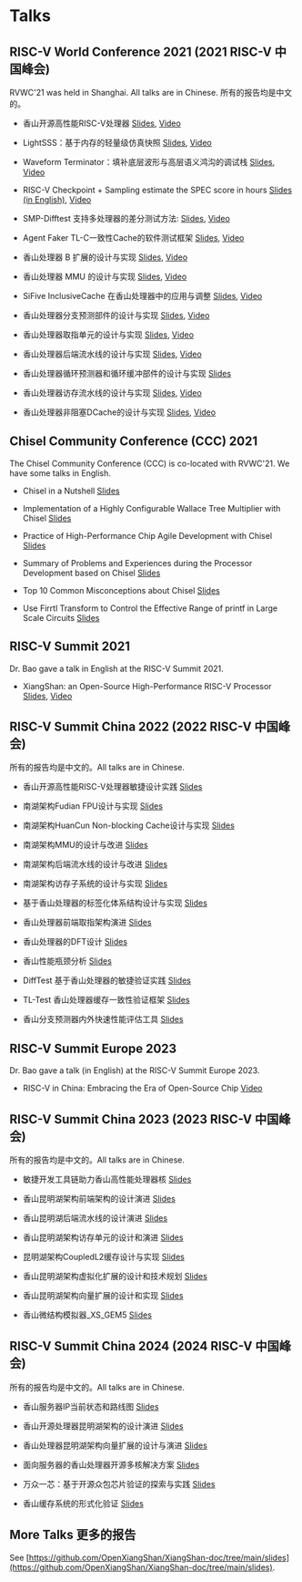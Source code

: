 # Talks

## RISC-V World Conference 2021 (2021 RISC-V 中国峰会)

RVWC'21 was held in Shanghai. All talks are in Chinese. 所有的报告均是中文的。

- 香山开源高性能RISC-V处理器 [Slides](https://raw.githubusercontent.com/OpenXiangShan/XiangShan-doc/main/slides/20210622-RVWC-%E9%A6%99%E5%B1%B1%E5%BC%80%E6%BA%90%E9%AB%98%E6%80%A7%E8%83%BDRISC-V%E5%A4%84%E7%90%86%E5%99%A8.pdf), [Video](https://www.bilibili.com/video/BV19X4y1w7EB)

- LightSSS：基于内存的轻量级仿真快照 [Slides](https://raw.githubusercontent.com/OpenXiangShan/XiangShan-doc/main/slides/20210623-RVWC-LightSSS%EF%BC%9A%E5%9F%BA%E4%BA%8E%E5%86%85%E5%AD%98%E7%9A%84%E8%BD%BB%E9%87%8F%E7%BA%A7%E4%BB%BF%E7%9C%9F%E5%BF%AB%E7%85%A7.pdf), [Video](https://www.bilibili.com/video/BV1y54y1n74q)

- Waveform Terminator：填补底层波形与高层语义鸿沟的调试栈 [Slides](https://raw.githubusercontent.com/OpenXiangShan/XiangShan-doc/main/slides/20210623-RVWC-WaveformTerminator.pptx), [Video](https://www.bilibili.com/video/BV1QV411H7gN)

- RISC-V Checkpoint + Sampling estimate the SPEC score in hours [Slides (in English)](https://raw.githubusercontent.com/OpenXiangShan/XiangShan-doc/main/slides/20210624-RVWC-RISC-V%20Checkpoint%20%2B%20Sampling%20estimate%20the%20SPEC%20score%20in%20hours.pdf), [Video](https://www.bilibili.com/video/BV1eb4y167cE)

- SMP-Difftest 支持多处理器的差分测试方法: [Slides](https://raw.githubusercontent.com/OpenXiangShan/XiangShan-doc/main/slides/20210624-RVWC-SMP-Difftest%20%E6%94%AF%E6%8C%81%E5%A4%9A%E5%A4%84%E7%90%86%E5%99%A8%E7%9A%84%E5%B7%AE%E5%88%86%E6%B5%8B%E8%AF%95%E6%96%B9%E6%B3%95.pdf), [Video](https://www.bilibili.com/video/BV1NM4y1T7Hz)

- Agent Faker TL-C一致性Cache的软件测试框架 [Slides](https://raw.githubusercontent.com/OpenXiangShan/XiangShan-doc/main/slides/20210625-RVWC-Agent%20Faker%20TL-C%E4%B8%80%E8%87%B4%E6%80%A7Cache%E7%9A%84%E8%BD%AF%E4%BB%B6%E6%B5%8B%E8%AF%95%E6%A1%86%E6%9E%B6.pdf), [Video](https://www.bilibili.com/video/BV1G44y127Mg)

- 香山处理器 B 扩展的设计与实现 [Slides](https://raw.githubusercontent.com/OpenXiangShan/XiangShan-doc/main/slides/20210625-RVWC-B%E6%89%A9%E5%B1%95%E7%9A%84%E8%AE%BE%E8%AE%A1%E4%B8%8E%E5%AE%9E%E7%8E%B0.pdf), [Video](https://www.bilibili.com/video/BV1kh411671Y)

- 香山处理器 MMU 的设计与实现 [Slides](https://raw.githubusercontent.com/OpenXiangShan/XiangShan-doc/main/slides/20210625-RVWC-MMU%E7%9A%84%E8%AE%BE%E8%AE%A1%E4%B8%8E%E5%AE%9E%E7%8E%B0.pdf), [Video](https://www.bilibili.com/video/BV13V411s7Jo)

- SiFive InclusiveCache 在香山处理器中的应用与调整 [Slides](https://raw.githubusercontent.com/OpenXiangShan/XiangShan-doc/main/slides/20210625-RVWC-SiFive%20InclusiveCache%20%E5%9C%A8%E9%A6%99%E5%B1%B1%E5%A4%84%E7%90%86%E5%99%A8%E4%B8%AD%E7%9A%84%E5%BA%94%E7%94%A8%E4%B8%8E%E8%B0%83%E6%95%B4.pdf), [Video](https://www.bilibili.com/video/BV1Qf4y1L7tK)

- 香山处理器分支预测部件的设计与实现 [Slides](https://raw.githubusercontent.com/OpenXiangShan/XiangShan-doc/main/slides/20210625-RVWC-%E5%88%86%E6%94%AF%E9%A2%84%E6%B5%8B%E9%83%A8%E4%BB%B6%E7%9A%84%E8%AE%BE%E8%AE%A1%E4%B8%8E%E5%AE%9E%E7%8E%B0.pdf), [Video](https://www.bilibili.com/video/BV1Ug411T7UQ)

- 香山处理器取指单元的设计与实现 [Slides](https://raw.githubusercontent.com/OpenXiangShan/XiangShan-doc/main/slides/20210625-RVWC-%E5%8F%96%E6%8C%87%E5%8D%95%E5%85%83%E7%9A%84%E8%AE%BE%E8%AE%A1%E4%B8%8E%E5%AE%9E%E7%8E%B0.pdf), [Video](https://www.bilibili.com/video/BV1W44y127KC)

- 香山处理器后端流水线的设计与实现 [Slides](https://raw.githubusercontent.com/OpenXiangShan/XiangShan-doc/main/slides/20210625-RVWC-%E5%90%8E%E7%AB%AF%E6%B5%81%E6%B0%B4%E7%BA%BF%E7%9A%84%E8%AE%BE%E8%AE%A1%E4%B8%8E%E5%AE%9E%E7%8E%B0.pdf), [Video](https://www.bilibili.com/video/BV1Fb4y1C7rM)

- 香山处理器循环预测器和循环缓冲部件的设计与实现 [Slides](https://raw.githubusercontent.com/OpenXiangShan/XiangShan-doc/main/slides/20210625-RVWC-%E5%BE%AA%E7%8E%AF%E9%A2%84%E6%B5%8B%E5%99%A8%E5%92%8C%E5%BE%AA%E7%8E%AF%E7%BC%93%E5%86%B2%E9%83%A8%E4%BB%B6%E7%9A%84%E8%AE%BE%E8%AE%A1%E4%B8%8E%E5%AE%9E%E7%8E%B0.pdf)

- 香山处理器访存流水线的设计与实现 [Slides](https://raw.githubusercontent.com/OpenXiangShan/XiangShan-doc/main/slides/20210625-RVWC-%E8%AE%BF%E5%AD%98%E6%B5%81%E6%B0%B4%E7%BA%BF%E7%9A%84%E8%AE%BE%E8%AE%A1%E4%B8%8E%E5%AE%9E%E7%8E%B0.pdf), [Video](https://www.bilibili.com/video/BV1Y64y1X7Pw)

- 香山处理器非阻塞DCache的设计与实现 [Slides](https://raw.githubusercontent.com/OpenXiangShan/XiangShan-doc/main/slides/20210625-RVWC-%E9%9D%9E%E9%98%BB%E5%A1%9EDCache%E7%9A%84%E8%AE%BE%E8%AE%A1%E4%B8%8E%E5%AE%9E%E7%8E%B0.pdf), [Video](https://www.bilibili.com/video/BV1s44y127cW)

## Chisel Community Conference (CCC) 2021

The Chisel Community Conference (CCC) is co-located with RVWC'21. We have some talks in English.

- Chisel in a Nutshell [Slides](https://raw.githubusercontent.com/OpenXiangShan/XiangShan-doc/main/slides/20210626-CCC-Chisel-in-a-Nutshell.pdf)

- Implementation of a Highly Configurable Wallace Tree Multiplier with Chisel [Slides](https://raw.githubusercontent.com/OpenXiangShan/XiangShan-doc/main/slides/20210626-CCC-Implementation%20of%20a%20Highly%20Configurable%20Wallace%20Tree%20Multiplier%20with%20Chisel.pdf)

- Practice of High-Performance Chip Agile Development with Chisel [Slides](https://raw.githubusercontent.com/OpenXiangShan/XiangShan-doc/main/slides/20210626-CCC-Practice.of.High.perf.Chip.Agile.Dev.with.Chisel.pdf)

- Summary of Problems and Experiences during the Processor Development based on Chisel [Slides](https://raw.githubusercontent.com/OpenXiangShan/XiangShan-doc/main/slides/20210626-CCC-Summary%20of%20Problems%20and%20Experiences%20during%20the.pdf)

- Top 10 Common Misconceptions about Chisel [Slides](https://raw.githubusercontent.com/OpenXiangShan/XiangShan-doc/main/slides/20210626-CCC-Top%2010%20Common%20Misconceptions%20about%20Chisel.pdf)

- Use Firrtl Transform to Control the Effective Range of printf in Large Scale Circuits [Slides](https://raw.githubusercontent.com/OpenXiangShan/XiangShan-doc/main/slides/20210626-CCC-Use%20Firrtl%20Transform%20to%20Control%20the%20Effective%20Range%20of%20%E2%80%98printf%E2%80%99%20in%20Large%20Scale%20Circuits.pdf)

## RISC-V Summit 2021

Dr. Bao gave a talk in English at the RISC-V Summit 2021.

- XiangShan: an Open-Source High-Performance RISC-V Processor [Slides](https://raw.githubusercontent.com/OpenXiangShan/XiangShan-doc/main/slides/20211206-RISC-V-Summit-Yungang-Bao-XiangShan.pdf), [Video](https://www.youtube.com/watch?v=LSiBKxoszz4)

## RISC-V Summit China 2022 (2022 RISC-V 中国峰会)

所有的报告均是中文的。All talks are in Chinese.

- 香山开源高性能RISC-V处理器敏捷设计实践 [Slides](https://raw.githubusercontent.com/OpenXiangShan/XiangShan-doc/main/slides/20220824-RVSC-%E9%A6%99%E5%B1%B1%E5%BC%80%E6%BA%90%E9%AB%98%E6%80%A7%E8%83%BDRISC-V%E5%A4%84%E7%90%86%E5%99%A8%E6%95%8F%E6%8D%B7%E8%AE%BE%E8%AE%A1%E5%AE%9E%E8%B7%B5.pdf)

- 南湖架构Fudian FPU设计与实现 [Slides](https://raw.githubusercontent.com/OpenXiangShan/XiangShan-doc/main/slides/20220825-RVSC-%E5%8D%97%E6%B9%96%E6%9E%B6%E6%9E%84Fudian%20FPU%E8%AE%BE%E8%AE%A1%E4%B8%8E%E5%AE%9E%E7%8E%B0.pdf)

- 南湖架构HuanCun Non-blocking Cache设计与实现 [Slides](https://raw.githubusercontent.com/OpenXiangShan/XiangShan-doc/main/slides/20220825-RVSC-%E5%8D%97%E6%B9%96%E6%9E%B6%E6%9E%84HuanCun%20Non-blocking%20Cache%E8%AE%BE%E8%AE%A1%E4%B8%8E%E5%AE%9E%E7%8E%B0.pdf)

- 南湖架构MMU的设计与改进 [Slides](https://raw.githubusercontent.com/OpenXiangShan/XiangShan-doc/main/slides/20220825-RVSC-%E5%8D%97%E6%B9%96%E6%9E%B6%E6%9E%84MMU%E7%9A%84%E8%AE%BE%E8%AE%A1%E4%B8%8E%E6%94%B9%E8%BF%9B.pdf)

- 南湖架构后端流水线的设计与改进 [Slides](https://raw.githubusercontent.com/OpenXiangShan/XiangShan-doc/main/slides/20220825-RVSC-%E5%8D%97%E6%B9%96%E6%9E%B6%E6%9E%84%E5%90%8E%E7%AB%AF%E6%B5%81%E6%B0%B4%E7%BA%BF%E7%9A%84%E8%AE%BE%E8%AE%A1%E4%B8%8E%E6%94%B9%E8%BF%9B.pdf)

- 南湖架构访存子系统的设计与实现 [Slides](https://raw.githubusercontent.com/OpenXiangShan/XiangShan-doc/main/slides/20220825-RVSC-%E5%8D%97%E6%B9%96%E6%9E%B6%E6%9E%84%E8%AE%BF%E5%AD%98%E5%AD%90%E7%B3%BB%E7%BB%9F%E7%9A%84%E8%AE%BE%E8%AE%A1%E4%B8%8E%E5%AE%9E%E7%8E%B0.pdf)

- 基于香山处理器的标签化体系结构设计与实现 [Slides](https://raw.githubusercontent.com/OpenXiangShan/XiangShan-doc/main/slides/20220825-RVSC-%E5%9F%BA%E4%BA%8E%E9%A6%99%E5%B1%B1%E5%A4%84%E7%90%86%E5%99%A8%E7%9A%84%E6%A0%87%E7%AD%BE%E5%8C%96%E4%BD%93%E7%B3%BB%E7%BB%93%E6%9E%84%E8%AE%BE%E8%AE%A1%E4%B8%8E%E5%AE%9E%E7%8E%B0.pdf)

- 香山处理器前端取指架构演进 [Slides](https://raw.githubusercontent.com/OpenXiangShan/XiangShan-doc/main/slides/20220825-RVSC-%E9%A6%99%E5%B1%B1%E5%A4%84%E7%90%86%E5%99%A8%E5%89%8D%E7%AB%AF%E5%8F%96%E6%8C%87%E6%9E%B6%E6%9E%84%E6%BC%94%E8%BF%9B.pdf)

- 香山处理器的DFT设计 [Slides](https://raw.githubusercontent.com/OpenXiangShan/XiangShan-doc/main/slides/20220825-RVSC-%E9%A6%99%E5%B1%B1%E5%A4%84%E7%90%86%E5%99%A8%E7%9A%84DFT%E8%AE%BE%E8%AE%A1.pdf)

- 香山性能瓶颈分析 [Slides](https://raw.githubusercontent.com/OpenXiangShan/XiangShan-doc/main/slides/20220825-RVSC-%E9%A6%99%E5%B1%B1%E6%80%A7%E8%83%BD%E7%93%B6%E9%A2%88%E5%88%86%E6%9E%90.pdf)

- DiffTest 基于香山处理器的敏捷验证实践 [Slides](https://raw.githubusercontent.com/OpenXiangShan/XiangShan-doc/main/slides/20220826-RVSC-DiffTest%E5%9F%BA%E4%BA%8E%E9%A6%99%E5%B1%B1%E5%A4%84%E7%90%86%E5%99%A8%E7%9A%84%E6%95%8F%E6%8D%B7%E9%AA%8C%E8%AF%81%E5%AE%9E%E8%B7%B5.pdf)

- TL-Test 香山处理器缓存一致性验证框架 [Slides](https://raw.githubusercontent.com/OpenXiangShan/XiangShan-doc/main/slides/20220826-RVSC-TL_Test%E9%A6%99%E5%B1%B1%E5%A4%84%E7%90%86%E5%99%A8%E7%BC%93%E5%AD%98%E4%B8%80%E8%87%B4%E6%80%A7%E9%AA%8C%E8%AF%81%E6%A1%86%E6%9E%B6.pdf)

- 香山分支预测器内外快速性能评估工具 [Slides](https://raw.githubusercontent.com/OpenXiangShan/XiangShan-doc/main/slides/20220826-RVSC-%E9%A6%99%E5%B1%B1%E5%88%86%E6%94%AF%E9%A2%84%E6%B5%8B%E5%99%A8%E5%86%85%E5%A4%96%E5%BF%AB%E9%80%9F%E6%80%A7%E8%83%BD%E8%AF%84%E4%BC%B0%E5%B7%A5%E5%85%B7.pdf)

## RISC-V Summit Europe 2023

Dr. Bao gave a talk (in English) at the RISC-V Summit Europe 2023.

- RISC-V in China: Embracing the Era of Open-Source Chip [Video](https://www.youtube.com/watch?v=d0UVSAd6NC8)

## RISC-V Summit China 2023 (2023 RISC-V 中国峰会)

所有的报告均是中文的。All talks are in Chinese.

- 敏捷开发工具链助力香山高性能处理器核 [Slides](https://raw.githubusercontent.com/OpenXiangShan/XiangShan-doc/main/slides/20230824-RVSC-敏捷开发工具链助力香山高性能处理器核.pdf)

- 香山昆明湖架构前端架构的设计演进 [Slides](https://raw.githubusercontent.com/OpenXiangShan/XiangShan-doc/main/slides/20230824-RVSC-香山昆明湖架构前端架构的设计演进.pdf)

- 香山昆明湖后端流水线的设计演进 [Slides](https://raw.githubusercontent.com/OpenXiangShan/XiangShan-doc/main/slides/20230824-RVSC-香山昆明湖后端流水线的设计演进.pdf)

- 香山昆明湖架构访存单元的设计和演进 [Slides](https://raw.githubusercontent.com/OpenXiangShan/XiangShan-doc/main/slides/20230824-RVSC-香山昆明湖架构访存单元的设计和演进.pdf)

- 昆明湖架构CoupledL2缓存设计与实现 [Slides](https://raw.githubusercontent.com/OpenXiangShan/XiangShan-doc/main/slides/20230824-RVSC-昆明湖架构CoupledL2缓存设计与实现.pdf)

- 香山昆明湖架构虚拟化扩展的设计和技术规划 [Slides](https://raw.githubusercontent.com/OpenXiangShan/XiangShan-doc/main/slides/20230824-RVSC-香山昆明湖架构虚拟化扩展的设计和技术规划.pdf)

- 香山昆明湖架构向量扩展的设计和实现 [Slides](https://raw.githubusercontent.com/OpenXiangShan/XiangShan-doc/main/slides/20230824-RVSC-香山昆明湖架构向量扩展的设计和实现.pdf)

- 香山微结构模拟器_XS_GEM5 [Slides](https://raw.githubusercontent.com/OpenXiangShan/XiangShan-doc/main/slides/20230824-RVSC-香山微结构模拟器_XS_GEM5.pdf)

## RISC-V Summit China 2024 (2024 RISC-V 中国峰会)

所有的报告均是中文的。All talks are in Chinese.

- 香山服务器IP当前状态和路线图 [Slides](https://raw.githubusercontent.com/OpenXiangShan/XiangShan-doc/main/slides/20240822-RVSC-香山服务器IP当前状态和路线图.pdf)

- 香山开源处理器昆明湖架构的设计演进 [Slides](https://raw.githubusercontent.com/OpenXiangShan/XiangShan-doc/main/slides/20240822-RVSC-香山开源处理器昆明湖架构的设计演进.pdf)

- 香山处理器昆明湖架构向量扩展的设计与演进 [Slides](https://raw.githubusercontent.com/OpenXiangShan/XiangShan-doc/main/slides/20240822-RVSC-香山处理器昆明湖架构向量扩展的设计与演进.pdf)

- 面向服务器的香山处理器开源多核解决方案 [Slides](https://raw.githubusercontent.com/OpenXiangShan/XiangShan-doc/main/slides/20240822-RVSC-面向服务器的香山处理器开源多核解决方案.pdf)

- 万众一芯：基于开源众包芯片验证的探索与实践 [Slides](https://raw.githubusercontent.com/OpenXiangShan/XiangShan-doc/main/slides/20240822-RVSC-万众一芯：基于开源众包芯片验证的探索与实践.pdf)

- 香山缓存系统的形式化验证 [Slides](https://raw.githubusercontent.com/OpenXiangShan/XiangShan-doc/main/slides/20240822-RVSC-香山缓存系统的形式化验证.pdf)

## More Talks 更多的报告

See [https://github.com/OpenXiangShan/XiangShan-doc/tree/main/slides](https://github.com/OpenXiangShan/XiangShan-doc/tree/main/slides).
